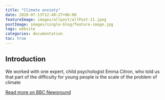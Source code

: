 ```yaml
---
title: "Climate anxiety"
date: 2020-07-13T12:49:27+06:00
featureImage: images/allpost/allPost-11.jpeg
postImage: images/single-blog/feature-image.jpg
tags: website
categories: documentation
toc: true
---
```


## Introduction

We worked with one expert, child psychologist Emma Citron, who told us that part of the difficulty for young people is the scale of the problem of climate 

[Read more on BBC Newsround](https://www.bbc.co.uk/newsround/51451737)


